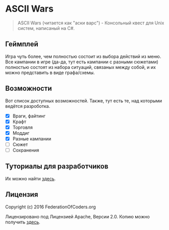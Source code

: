 # ASCII Wars
>  ASCII Wars (читается как "аски варс") - Консольный квест для Unix систем, написаный на C#.

## Геймплей
Игра чуть более, чем полностью состоит из выбора действий из меню. Все кампании в игре
(да-да, тут есть кампании с разными сюжетами) полностью состоят из набора ситуаций,
связаных между собой, и их можно представить в виде графа/схемы.

## Возможности
Вот список доступных возможностей. Также, тут есть те, над которыми ведётся разроботка.

- [x] Враги, файтинг
- [x] Крафт
- [x] Торговля
- [x] Моддиг
- [x] Разные кампании
- [ ] Сюжет
- [ ] Сохранения

## Туториалы для разработчиков
Их можно найти
[здесь](https://github.com/fed-of-coders/ASCIIWars/blob/master/tutorials/).

## Лицензия
Copyright (c) 2016 FederationOfCoders.org

Лицензировано под Лицензией Apache, Версии 2.0. Копию можно получить
[здесь](http://www.apache.org/licenses/LICENSE-2.0).
